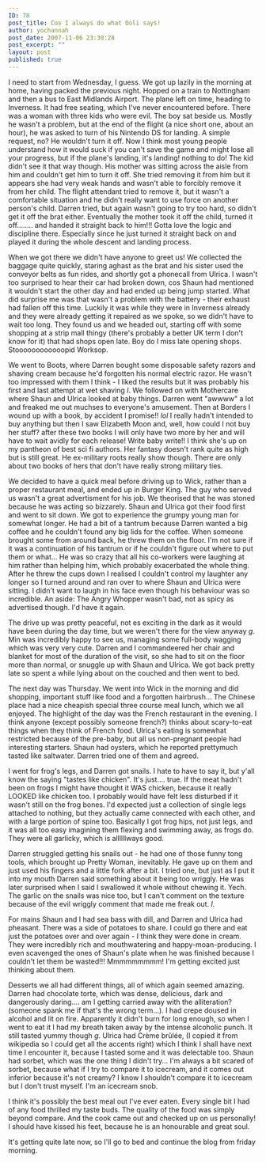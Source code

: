 ```yaml
---
ID: 78
post_title: Cos I always do what Ooli says!
author: yochannah
post_date: 2007-11-06 23:30:28
post_excerpt: ""
layout: post
published: true
---
```

I need to start from Wednesday, I guess. We got up lazily in the morning at home, having packed the previous night. Hopped on a train to Nottingham and then a bus to East Midlands Airport. The plane left on time, heading to Inverness. It had free seating, which I've never encountered before. There was a woman with three kids who were evil. The boy sat beside us. Mostly he wasn't a problem, but at the end of the flight (a nice short one, about an hour), he was asked to turn of his Nintendo DS for landing. A simple request, no? He wouldn't turn it off. Now I think most young people understand how it would suck if you can't save the game and might lose all your progress, but if the plane's landing, it's landing! nothing to do! The kid didn't see it that way though. His mother was sitting across the aisle from him and couldn't get him to turn it off. She tried removing it from him but it appears she had very weak hands and wasn't able to forcibly remove it from her child. The flight attendant tried to remove it, but it wasn't a comfortable situation and he didn't really want to use force on another person's child. Darren tried, but again wasn't going to try too hard, so didn't get it off the brat either. Eventually the mother took it off the child, turned it off........ and handed it straight back to him!!! Gotta love the logic and discipline there. Especially since he just turned it straight back on and played it during the whole descent and landing process. 

When we got there we didn't have anyone to greet us! We collected the baggage quite quickly, staring aghast as the brat and his sister used the conveyor belts as fun rides, and shortly got a phonecall from Ulrica. I wasn't too surprised to hear their car had broken down, cos Shaun had mentioned it wouldn't start the other day and had ended up being jump started. What did surprise me was that wasn't a problem with the battery - their exhaust had fallen off this time. Luckily it was while they were in Inverness already and they were already getting it repaired as we spoke, so we didn't have to wait too long. They found us and we headed out, starting off with some shopping at a strip mall thingy (there's probably a better UK term I don't know for it) that had shops open late. Boy do I miss late opening shops. Stoooooooooooopid Worksop. 

We went to Boots, where Darren bought some disposable safety razors and shaving cream because he'd forgotten his normal electric razor. He wasn't too impressed with them I think - I liked the results but it was probably his first and last attempt at wet shaving *l*. We followed on with Mothercare where Shaun and Ulrica looked at baby things. Darren went "awwww" a lot and freaked me out muchses to everyone's amusement. Then at Borders I wound up with a book, by accident I promise!! *lol* I really hadn't intended to buy anything but then I saw Elizabeth Moon and, well, how could I not buy her stuff? after these two books I will only have two more by her and will have to wait avidly for each release! Write baby write!! I think she's up on my pantheon of best sci fi authors. Her fantasy doesn't rank quite as high but is still great. He ex-military roots really show though. There are only about two books of hers that don't have really strong military ties. 

We decided to have a quick meal before driving up to Wick, rather than a proper restaurant meal, and ended up in Burger King. The guy who served us wasn't a great advertisment for his job. We theorised that he was stoned because he was acting so bizzarely. Shaun and Ulrica got their food first and went to sit down. We got to experience the grumpy young man for somewhat longer. He had a bit of a tantrum because Darren wanted a big coffee and he couldn't found any big lids for the coffee. When someone brought some from around back, he threw them on the floor. I'm not sure if it was a continuation of his tantrum or if he couldn't figure out where to put them or what... He was so crazy that all his co-workers were laughing at him rather than helping  him, which probably exacerbated the whole thing. After he threw the cups down I realised I couldn't control my laughter any longer so I turned around and ran over to where Shaun and Ulrica were sitting. I didn't want to laugh in his face even though his behaviour was so incredible. An aside: The Angry Whopper wasn't bad, not as spicy as advertised though. I'd have it again. 

The drive up was pretty peaceful, not es exciting in the dark as it would have been during the day time, but we weren't there for the view anyway *g*. Min was incredibly happy to see us, managing some full-body wagging which was very very cute. Darren and I commandeered her chair and blanket for most of the duration of the visit, so she had to sit on the floor more than normal, or snuggle up with Shaun and Ulrica. We got back pretty late so spent a while lying about on the couched and then went to bed.

The next day was Thursday. We went into Wick in the morning and did shopping, important stuff like food and a forgotten hairbrush... The Chinese place had a nice cheapish special three course meal lunch, which we all enjoyed. The highlight of the day was the French restaurant in the evening.  I think anyone (except possibly someone french?) thinks about scary-to-eat things when they think of French food. Ulrica's eating is somewhat restricted because of the pre-baby, but all us non-pregnant people had interesting starters. Shaun had oysters, which he reported prettymuch tasted like saltwater. Darren tried one of them and agreed. 

I went for frog's legs, and Darren got snails. I hate to have to say it, but y'all know the saying "tastes like chicken". It's just.... true. If the meat hadn't been on frogs I might have thought it WAS chicken, because it really LOOKED like chicken too. I probably would have felt less disturbed if it wasn't still on the frog bones. I'd expected just a collection of single legs attached to nothing, but they actually came connected with each other, and with a large portion of spine too. Basically I got frog hips, not just legs, and it was all too easy imagining them flexing and swimming away, as frogs do. They were all garlicky, which is allllllways good.

Darren struggled getting his snails out - he had one of those funny tong tools, which brought up Pretty Woman, inevitably. He gave up on them and just used his fingers and a little fork after a bit. I tried one, but just as I put it into my mouth Darren said something about it being too wriggly. He was later surprised when I said I swallowed it whole without chewing it. Yech. The garlic on the snails was nice too, but I can't comment on the texture because of the evil wriggly comment that made me freak out. *l*.  

For mains Shaun and I had sea bass with dill, and Darren and Ulrica had pheasant. There was a side of potatoes to share. I could go there and eat just the potatoes over and over again - I think they were done in cream. They were incredibly rich and mouthwatering and happy-moan-producing. I even scavenged the ones of Shaun's plate when he was finished because I couldn't let them be wasted!!! Mmmmmmmmm! I'm getting excited just thinking about them. 

Desserts we all had different things, all of which again seemed amazing. Darren had chocolate torte, which was dense, delicious, dark and dangerously daring.... am I getting carried away with the alliteration? (someone spank me if that's the wrong term...). I had crepe doused in alcohol and lit on fire. Apparently it didn't burn for long enough, so when I went to eat it I had my breath taken away by the intense alcoholic punch. It still tasted yummy though *g*. Ulrica had Crème brûlée, (I copied it from wikipedia so I could get all the accents right) which I think I shall have next time I encounter it, because I tasted some and it was delectable too. Shaun had sorbet, which was the one thing I didn't try... I'm always a bit scared of sorbet, because what if I try to compare it to icecream, and it comes out inferior because it's not creamy? I know I shouldn't compare it to icecream but I don't trust myself. I'm an icecream snob. 

I think it's possibly the best meal out I've ever eaten. Every single bit I had of any food thrilled my taste buds. The quality of the food was simply beyond compare. And the cook came out and checked up on us personally! I should have kissed his feet, because he is an honourable and great soul. 

It's getting quite late now, so I'll go to bed and continue the blog from friday morning.